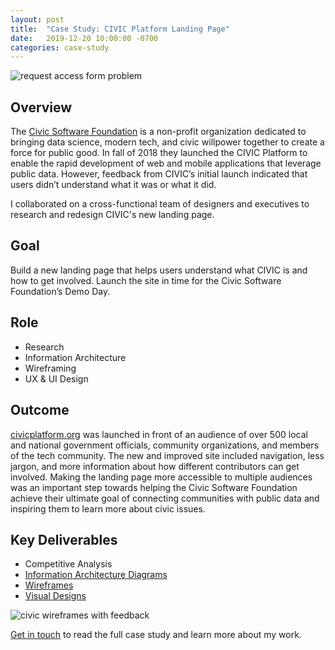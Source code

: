 ```yaml
---
layout: post
title:  "Case Study: CIVIC Platform Landing Page"
date:   2019-12-20 10:00:00 -0700
categories: case-study
---
```

<img src="../../../../img/civic-platform-final.jpg" alt="request access form problem">

## Overview
The [Civic Software Foundation](https://civicsoftwarefoundation.org/) is a non-profit organization dedicated to bringing data science, modern tech, and civic willpower together to create a force for public good. In fall of 2018 they launched the CIVIC Platform to enable the rapid development of web and mobile applications that leverage public data. However, feedback from CIVIC’s initial launch indicated that users didn’t understand what it was or what it did.

I collaborated on a cross-functional team of designers and executives to research and redesign CIVIC's new landing page.

## Goal
Build a new landing page that helps users understand what CIVIC is and how to get involved. Launch the site in time for the Civic Software Foundation’s Demo Day.

## Role
- Research
- Information Architecture
- Wireframing
- UX & UI Design

## Outcome
[civicplatform.org](https://civicplatform.org) was launched in front of an audience of over 500 local and national government officials, community organizations, and members of the tech community. The new and improved site included navigation, less jargon, and more information about how different contributors can get involved. Making the landing page more accessible to multiple audiences was an important step towards helping the Civic Software Foundation achieve their ultimate goal of connecting communities with public data and inspiring them to learn more about civic issues.

## Key Deliverables
- Competitive Analysis
- [Information Architecture Diagrams](https://www.dropbox.com/s/mq39qi9i15dtwgj/CIVIC%20page%20architecture%20--%20final%402x.png?dl=0)
- [Wireframes](https://www.figma.com/file/kqXv8V4euSXvex1Zb6hu02/Civic-Platform-Wireframe?node-id=0%3A1)
- [Visual Designs](https://www.figma.com/file/EJkY22i8TXkjwYquaCPdwm/CIVIC-Landing-Page-V3)

<img src="../../../../img/civic-ideas-feedback.jpg" alt="civic wireframes with feedback">

<a href="mailto:me@adriannedaley.com">Get in touch</a> to read the full case study and learn more about my work.
